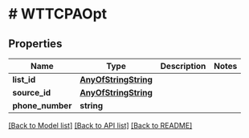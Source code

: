 # # WTTCPAOpt

## Properties

Name | Type | Description | Notes
------------ | ------------- | ------------- | -------------
**list_id** | [**AnyOfStringString**](AnyOfStringString.md) |  |
**source_id** | [**AnyOfStringString**](AnyOfStringString.md) |  |
**phone_number** | **string** |  |

[[Back to Model list]](../../README.md#models) [[Back to API list]](../../README.md#endpoints) [[Back to README]](../../README.md)
